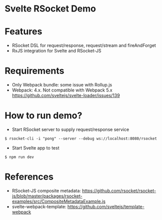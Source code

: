 Svelte RSocket Demo
===================

# Features

* RSocket DSL for request/response, request/stream and fireAndForget
* RxJS integration for Svelte and RSocket-JS

# Requirements

* Only Webpack bundle: some issue with Rollup.js
* Webpack: 4.x. Not compatible with Webpack 5.x https://github.com/sveltejs/svelte-loader/issues/139

# How to run demo?

* Start RSocket server to supply request/response service

```
$ rsocket-cli -i "pong" --server --debug ws://localhost:8080/rsocket
```

* Start Svelte app to test

```
$ npm run dev
```

# References

* RSocket-JS composite metadata: https://github.com/rsocket/rsocket-js/blob/master/packages/rsocket-examples/src/CompositeMetadataExample.js
* svelte-webpack-template: https://github.com/sveltejs/template-webpack
